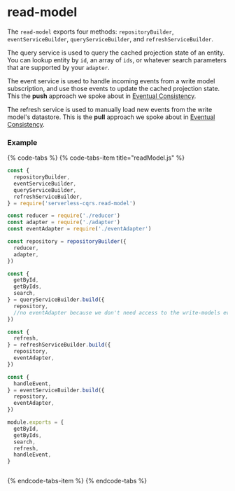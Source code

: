 # read-model

The `read-model` exports four methods: `repositoryBuilder`, `eventServiceBuilder`, `queryServiceBuilder`, and `refreshServiceBuilder`.

The query service is used to query the cached projection state of an entity. You can lookup entity by `id`, an array of `ids`, or whatever search parameters that are supported by your `adapter`.

The event service is used to handle incoming events from a write model subscription, and use those events to update the cached projection state. This the **push** approach we spoke about in [Eventual Consistency](../advanced/eventual-consistency.md).

The refresh service is used to manually load new events from the write model's datastore. This is the **pull** approach we spoke about in [Eventual Consistency](../advanced/eventual-consistency.md).

### Example

{% code-tabs %}
{% code-tabs-item title="readModel.js" %}
```javascript
const {
  repositoryBuilder,
  eventServiceBuilder,
  queryServiceBuilder,
  refreshServiceBuilder,
} = require('serverless-cqrs.read-model')

const reducer = require('./reducer')
const adapter = require('./adapter')
const eventAdapter = require('./eventAdapter')

const repository = repositoryBuilder({
  reducer,
  adapter,
})

const {
  getById,
  getByIds,
  search,
} = queryServiceBuilder.build({
  repository,
  //no eventAdapter because we don't need access to the write-models events
})

const {
  refresh,
} = refreshServiceBuilder.build({
  repository,
  eventAdapter,
})

const {
  handleEvent,
} = eventServiceBuilder.build({
  repository,
  eventAdapter,
})

module.exports = {
  getById,
  getByIds,
  search,
  refresh,
  handleEvent,
}



```
{% endcode-tabs-item %}
{% endcode-tabs %}











